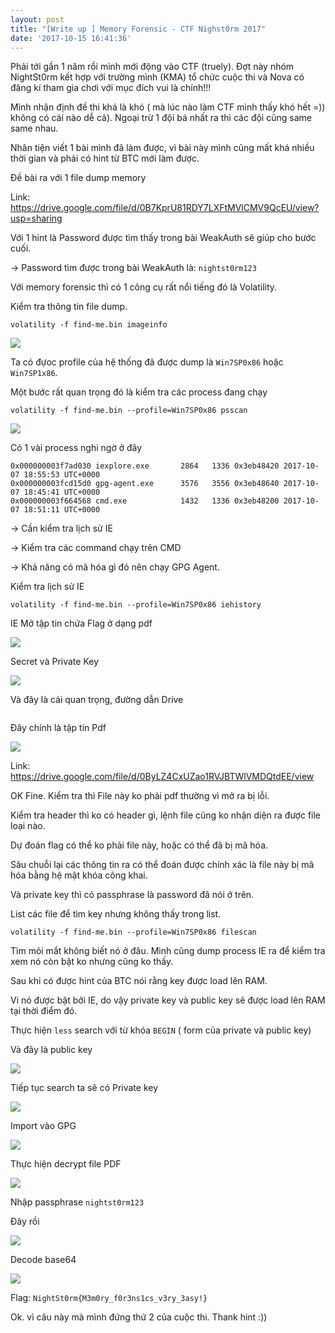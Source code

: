 ```yaml
---
layout: post
title: "[Write up ] Memory Forensic - CTF Nighst0rm 2017"
date: '2017-10-15 16:41:36'
---
```


Phải tới gần 1 năm rồi mình mới động vào CTF (truely). Đợt này nhóm NightSt0rm kết hợp với trường mình (KMA) tổ chức cuộc thi và Nova có đăng kí tham gia chơi với mục đích vui là chính!!!

Mình nhận định đề thi khá là khó ( mà lúc nào làm CTF mình thấy khó hết =)) không có cái nào dễ cả). Ngoại trừ 1 đội bá nhất ra thì các đội cũng same same nhau. 

Nhân tiện viết 1 bài mình đã làm được, vì bài này mình cũng mất khá nhiều thời gian và phải có hint từ BTC mới làm được. 

Đề bài ra với 1 file dump memory

Link: https://drive.google.com/file/d/0B7KprU81RDY7LXFtMVlCMV9QcEU/view?usp=sharing

Với 1 hint là Password được tìm thấy trong bài WeakAuth sẽ giúp cho bước cuối. 

-> Password tìm được trong bài WeakAuth là: `nightst0rm123`

Với memory forensic thì có 1 công cụ rất nổi tiếng đó là Volatility. 

Kiểm tra thông tin file dump.

```
volatility -f find-me.bin imageinfo
```

<img src="https://i.imgur.com/fUYdcSI.png">

Ta có đựoc profile của hệ thống đã được dump là `Win7SP0x86` hoặc `Win7SP1x86`. 

Một bước rất quan trọng đó là kiểm tra các process đang chạy

```
volatility -f find-me.bin --profile=Win7SP0x86 psscan
```


<img src="https://i.imgur.com/f8C63Qm.png">

Có 1 vài process nghi ngờ ở đây 

```
0x000000003f7ad030 iexplore.exe       2864   1336 0x3eb48420 2017-10-07 18:55:53 UTC+0000                                 
0x000000003fcd15d0 gpg-agent.exe      3576   3556 0x3eb48640 2017-10-07 18:45:41 UTC+0000                                 
0x000000003f664568 cmd.exe            1432   1336 0x3eb48200 2017-10-07 18:51:11 UTC+0000                                 
```

-> Cần kiểm tra lịch sử IE

-> Kiểm tra các command chạy trên CMD 

-> Khả năng có mã hóa gì đó nên chạy GPG Agent.


Kiểm tra lịch sử IE

```
volatility -f find-me.bin --profile=Win7SP0x86 iehistory
```

IE Mở tập tin chứa Flag ở dạng pdf 


<img src="https://i.imgur.com/mziCLJb.png">


Secret và Private Key 


<img src="https://i.imgur.com/5EwkoJ4.png">


Và đây là cái quan trọng, đường dẫn Drive

<img src="">

Đây chính là tập tin Pdf 

<img src="https://i.imgur.com/fKuhLvs.png">

Link: https://drive.google.com/file/d/0ByLZ4CxUZao1RVJBTWlVMDQtdEE/view

OK Fine. Kiểm tra thì File này ko phải pdf thường vì mở ra bị lỗi. 

Kiểm tra header thì ko có header gì, lệnh file cũng ko nhận diện ra được file loại nào. 

Dự đoán flag có thể ko phải file này, hoặc có thể đã bị mã hóa. 

Sâu chuỗi lại các thông tin ra có thể đoán được chính xác là file này bị mã hóa bằng hệ mật khóa công khai. 

Và private key thì có passphrase là password đã nói ở trên. 

List các file để tìm key nhưng không thấy trong list. 

```
volatility -f find-me.bin --profile=Win7SP0x86 filescan
```

Tìm mỏi mắt không biết nó ở đâu. Mình cũng dump process IE ra để kiểm tra xem nó còn bật ko nhưng cũng ko thấy. 

Sau khi có được hint của BTC nói rằng key được load lên RAM. 

Vi nó được bật bởi IE, do vậy private key và public key sẽ được load lên RAM tại thời điểm đó. 

Thực hiện `less` search với từ khóa `BEGIN` ( form của private và public key) 

Và đây là public key


<img src="https://i.imgur.com/2S5SKUv.png">

Tiếp tục search ta sẽ có Private key

<img src="https://i.imgur.com/GHvVuuS.png">

Import vào GPG


<img src="https://i.imgur.com/DVFTz3G.png">


Thực hiện decrypt file PDF

<img src="https://i.imgur.com/ppxeKYs.png">


Nhập passphrase `nightst0rm123`

Đây rồi 

<img src="https://i.imgur.com/KiDOBvG.png">

Decode base64 

<img src="https://i.imgur.com/vuNKbJU.png">

Flag: `NightSt0rm{M3m0ry_f0r3ns1cs_v3ry_3asy!}`


Ok. vì câu này mà mình đứng thứ 2 của cuộc thi. Thank hint :))
